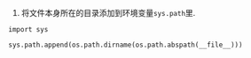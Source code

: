1. 将文件本身所在的目录添加到环境变量`sys.path`里.

```
import sys

sys.path.append(os.path.dirname(os.path.abspath(__file__)))

```
